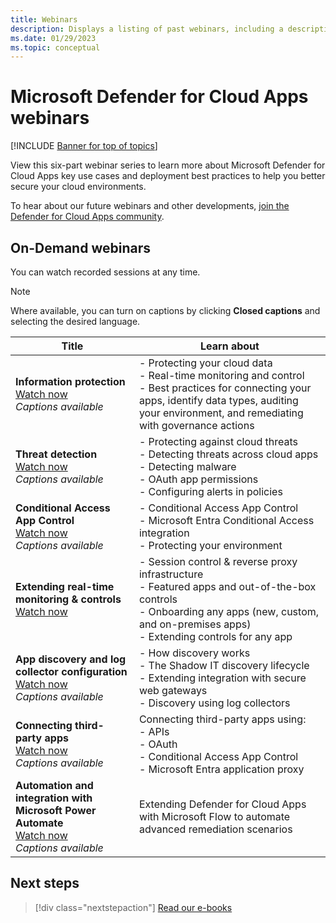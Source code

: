 ```yaml
---
title: Webinars 
description: Displays a listing of past webinars, including a description.
ms.date: 01/29/2023
ms.topic: conceptual
---
```

# Microsoft Defender for Cloud Apps webinars

[!INCLUDE [Banner for top of topics](includes/banner.md)]

View this six-part webinar series to learn more about Microsoft Defender for Cloud Apps key use cases and deployment best practices to help you better secure your cloud environments.

To hear about our future webinars and other developments, [join the Defender for Cloud Apps community](https://aka.ms/SecurityCommunity).

## On-Demand webinars

You can watch recorded sessions at any time.

> [!NOTE]
> Where available, you can turn on captions by clicking **Closed captions** and selecting the desired language.

| Title | Learn about |
| --- | --- |
| **Information protection**<br />[Watch now](https://www.microsoft.com/videoplayer/embed/RE4Gejk)<br />*Captions available* | - Protecting your cloud data<br />- Real-time monitoring and control<br />- Best practices for connecting your apps, identify data types, auditing your environment, and remediating with governance actions |
| **Threat detection**<br />[Watch now](https://www.microsoft.com/videoplayer/embed/RE4I2y0)<br />*Captions available* | - Protecting against cloud threats<br />- Detecting threats across cloud apps<br />- Detecting malware<br />- OAuth app permissions<br />- Configuring alerts in policies |
| **Conditional Access App Control**<br />[Watch now](https://www.microsoft.com/videoplayer/embed/RE4GoIC)<br />*Captions available* | - Conditional Access App Control<br />- Microsoft Entra Conditional Access integration<br />- Protecting your environment |
| **Extending real-time monitoring & controls**<br />[Watch now](https://www.youtube.com/watch?v=hGqL89V6zAI) | - Session control & reverse proxy infrastructure<br />- Featured apps and out-of-the-box controls<br />- Onboarding any apps (new, custom, and on-premises apps)<br />- Extending controls for any app |
| **App discovery and log collector configuration**<br />[Watch now](https://www.microsoft.com/videoplayer/embed/RE4GtTy)<br />*Captions available* | - How discovery works<br />- The Shadow IT discovery lifecycle<br />- Extending integration with secure web gateways<br />- Discovery using log collectors |
| **Connecting third-party apps**<br />[Watch now](https://www.microsoft.com/videoplayer/embed/RE4GriX)<br />*Captions available* | Connecting third-party apps using:<br />- APIs<br />- OAuth<br />- Conditional Access App Control<br />- Microsoft Entra application proxy |
| **Automation and integration with Microsoft Power Automate**<br />[Watch now](https://www.microsoft.com/videoplayer/embed/RE4GjvM)<br />*Captions available* | Extending Defender for Cloud Apps with Microsoft Flow to automate advanced remediation scenarios |

## Next steps

> [!div class="nextstepaction"]
> [Read our e-books](e-books.md)
